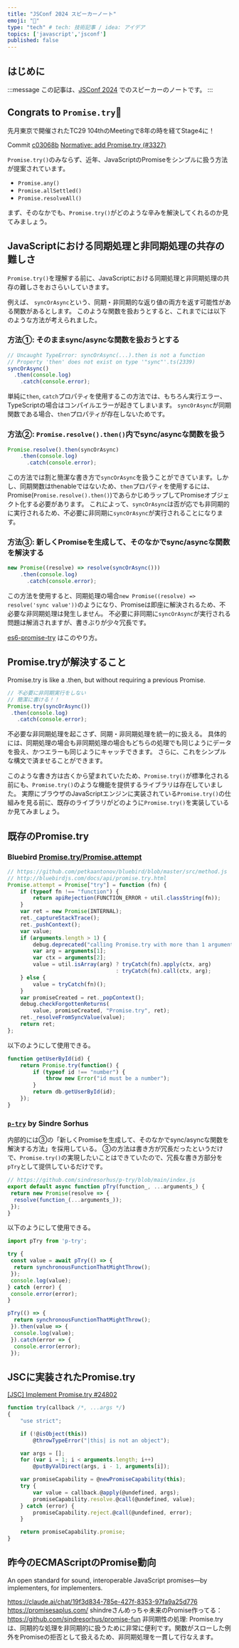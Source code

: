 ```yaml
---
title: "JSConf 2024 スピーカーノート"
emoji: "📝"
type: "tech" # tech: 技術記事 / idea: アイデア
topics: ['javascript','jsconf']
published: false
---
```


## はじめに

:::message
この記事は、[JSConf 2024](https://jsconf.jp/2024/) でのスピーカーのノートです。
:::

## Congrats to `Promise.try`🎉

先月東京で開催されたTC29 104thのMeetingで8年の時を経てStage4に！

Commit [c03068b](https://github.com/tc39/proposals/commit/c03068bf466470320804c4d3816f0e834c97596e)
[Normative: add Promise.try (#3327)](https://github.com/tc39/ecma262/pull/3327)

`Promise.try()`のみならず、近年、JavaScriptのPromiseをシンプルに扱う方法が提案されています。

- `Promise.any()`
- `Promise.allSettled()`
- `Promise.resolveAll()`

まず、そのなかでも、`Promise.try()`がどのような辛みを解決してくれるのか見てみましょう。

## JavaScriptにおける同期処理と非同期処理の共存の難しさ

`Promise.try()`を理解する前に、JavaScriptにおける同期処理と非同期処理の共存の難しさをおさらいしていきます。

例えば、 `syncOrAsync`という、同期・非同期的な返り値の両方を返す可能性がある関数があるとします。
このような関数を扱おうとすると、これまでには以下のような方法が考えられました。

### 方法①: そのままsync/asyncな関数を扱おうとする

```js
// Uncaught TypeError: syncOrAsync(...).then is not a function
// Property 'then' does not exist on type '"sync"'.ts(2339)
syncOrAsync()
  .then(console.log)
    .catch(console.error);
```

単純に`then`, `catch`プロパティを使用するこの方法では、もちろん実行エラー、TypeScriptの場合はコンパイルエラーが起きてしまいます。
`syncOrAsync`が同期関数である場合、`then`プロパティが存在しないためです。
<!-- JSならエラー起きないのか？ -->

### 方法②: `Promise.resolve().then()`内でsync/asyncな関数を扱う

<!-- 同期関数はthenableではないため、`.then()`するには、Promise(`Promise.resolve().then()`)でラップしなければならない -->

```ts
Promise.resolve().then(syncOrAsync)
    .then(console.log)
      .catch(console.error);
```

この方法では割と簡潔な書き方で`syncOrAsync`を扱うことができています。しかし、同期関数はthenableではないため、`then`プロパティを使用するには、Promise(`Promise.resolve().then()`)であらかじめラップしてPromiseオブジェクト化する必要があります。
これによって、`syncOrAsync`は否が応でも非同期的に実行されるため、不必要に非同期に`syncOrAsync`が実行されることになります。

### 方法③: 新しくPromiseを生成して、そのなかでsync/asyncな関数を解決する

```ts
new Promise((resolve) => resolve(syncOrAsync()))
    .then(console.log)
      .catch(console.error);
```

この方法を使用すると、同期処理の場合`new Promise((resolve) => resolve('sync value'))`のようになり、Promiseは即座に解決されるため、不必要な非同期処理は発生しません。
不必要に非同期に`syncOrAsync`が実行される問題は解消されますが、書きぶりが少々冗長です。

[es6-promise-try](https://git.cryto.net/joepie91/node-es6-promise-try/src/branch/master/src/index.js) はこのやり方。

<!-- 
```js
Promise.resolve(syncOrAsync())
    .then(console.log)
      .catch(console.error);
```
-->

<!-- だと、同期的なエラーが発生した場合、`catch`でキャッチできない。キャッチするには、さらにTry-Catchを使う必要がある。 -->

## Promise.tryが解決すること

Promise.try is like a .then, but without requiring a previous Promise.

```ts
// 不必要に非同期実行をしない
// 簡潔に書ける！！
Promise.try(syncOrAsync())
 .then(console.log)
   .catch(console.error);
```

不必要な非同期処理を起こさず、同期・非同期処理を統一的に扱える。
具体的には、同期処理の場合も非同期処理の場合もどちらの処理でも同じようにデータを扱え、かつエラーも同じようにキャッチできます。
さらに、これをシンプルな構文で済ませることができます。

このような書き方は古くから望まれていたため、`Promise.try()`が標準化される前にも、`Promise.try()`のような機能を提供するライブラリは存在していました。
実際にブラウザのJavaScriptエンジンに実装されている`Promise.try()`の仕組みを見る前に、既存のライブラリがどのように`Promise.try()`を実装しているか見てみましょう。

## 既存のPromise.try

### Bluebird [Promise.try/Promise.attempt](http://bluebirdjs.com/docs/api/promise.try.html)

<!-- demoしてもいいかも -->

```js
// https://github.com/petkaantonov/bluebird/blob/master/src/method.js
// http://bluebirdjs.com/docs/api/promise.try.html
Promise.attempt = Promise["try"] = function (fn) {
    if (typeof fn !== "function") {
        return apiRejection(FUNCTION_ERROR + util.classString(fn));
    }
    var ret = new Promise(INTERNAL);
    ret._captureStackTrace();
    ret._pushContext();
    var value;
    if (arguments.length > 1) {
        debug.deprecated("calling Promise.try with more than 1 argument");
        var arg = arguments[1];
        var ctx = arguments[2];
        value = util.isArray(arg) ? tryCatch(fn).apply(ctx, arg)
                                  : tryCatch(fn).call(ctx, arg);
    } else {
        value = tryCatch(fn)();
    }
    var promiseCreated = ret._popContext();
    debug.checkForgottenReturns(
        value, promiseCreated, "Promise.try", ret);
    ret._resolveFromSyncValue(value);
    return ret;
};
```

以下のようにして使用できる。

```js
function getUserById(id) {
    return Promise.try(function() {
        if (typeof id !== "number") {
            throw new Error("id must be a number");
        }
        return db.getUserById(id);
    });
}
```

### [`p-try`](https://github.com/sindresorhus/p-try) by Sindre Sorhus

内部的には③の「新しくPromiseを生成して、そのなかでsync/asyncな関数を解決する方法」を採用している。
③の方法は書き方が冗長だったというだけで、`Promise.try()`の実現したいことはできていたので、冗長な書き方部分を`pTry`として提供しているだけです。

```js
// https://github.com/sindresorhus/p-try/blob/main/index.js
export default async function pTry(function_, ...arguments_) {
 return new Promise(resolve => {
  resolve(function_(...arguments_));
 });
}
```

以下のようにして使用できる。

```js
import pTry from 'p-try';

try {
 const value = await pTry(() => {
  return synchronousFunctionThatMightThrow();
 });
 console.log(value);
} catch (error) {
 console.error(error);
}

pTry(() => {
  return synchronousFunctionThatMightThrow();
 }).then(value => {
  console.log(value);
 }).catch(error => {
  console.error(error);
 });
```

## JSCに実装されたPromise.try

[[JSC] Implement Promise.try #24802](https://github.com/WebKit/WebKit/pull/24802)

```js
function try(callback /*, ...args */)
{
    "use strict";

    if (!@isObject(this))
        @throwTypeError("|this| is not an object");

    var args = [];
    for (var i = 1; i < arguments.length; i++)
        @putByValDirect(args, i - 1, arguments[i]);

    var promiseCapability = @newPromiseCapability(this);
    try {
        var value = callback.@apply(@undefined, args);
        promiseCapability.resolve.@call(@undefined, value);
    } catch (error) {
        promiseCapability.reject.@call(@undefined, error);
    }

    return promiseCapability.promise;
}
```

## 昨今のECMAScriptのPromise動向

An open standard for sound, interoperable JavaScript promises—by implementers, for implementers.

https://claude.ai/chat/19f3d834-785e-427f-8353-97fa9a25d776
https://promisesaplus.com/
shindreさんめっちゃ未来のPromise作ってる：https://github.com/sindresorhus/promise-fun
非同期性の処理: Promise.tryは、同期的な処理を非同期的に扱うために非常に便利です。関数がスローした例外をPromiseの拒否として扱えるため、非同期処理を一貫して行なえます。
